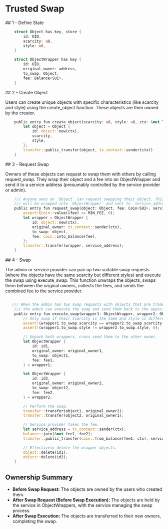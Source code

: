 # Trusted Swap

## 1 - Define State

```rust
    struct Object has key, store {
        id: UID,
        scarcity: u8,
        style: u8,
    }

    struct ObjectWrapper has key {
        id: UID,
        original_owner: address,
        to_swap: Object,
        fee: Balance<SUI>,
    }
```

## 2 - Create Object

Users can create unique objects with specific characteristics (like scarcity and style) using the create_object function. These objects are then owned by the creator.

```rust
    public entry fun create_object(scarcity: u8, style: u8, ctx: &mut TxContext) {
        let object = Object {
            id: object::new(ctx),
            scarcity,
            style,
        };
        transfer::public_transfer(object, tx_context::sender(ctx))
    }
```

## 3 - Request Swap

Owners of these objects can request to swap them with others by calling request_swap. They wrap their object and a fee into an ObjectWrapper and send it to a service address (presumably controlled by the service provider or admin).

```rust
    /// Anyone owns an `Object` can request swapping their object. This object
    /// will be wrapped into `ObjectWrapper` and sent to `service_address`.
    public entry fun request_swap(object: Object, fee: Coin<SUI>, service_address: address, ctx: &mut TxContext) {
        assert!(coin::value(&fee) >= MIN_FEE, 0);
        let wrapper = ObjectWrapper {
            id: object::new(ctx),
            original_owner: tx_context::sender(ctx),
            to_swap: object,
            fee: coin::into_balance(fee),
        };
        transfer::transfer(wrapper, service_address);
    }
```

## 4 - Swap

The admin or service provider can pair up two suitable swap requests (where the objects have the same scarcity but different styles) and execute the swap using execute_swap. This function unwraps the objects, swaps them between the original owners, collects the fees, and sends the combined fee to the service provider.

```rust

   /// When the admin has two swap requests with objects that are trade-able,
    /// the admin can execute the swap and send them back to the opposite owner.
    public entry fun execute_swap(wrapper1: ObjectWrapper, wrapper2: ObjectWrapper, ctx: &mut TxContext) {
        // Only swap if their scarcity is the same and style is different.
        assert!(wrapper1.to_swap.scarcity == wrapper2.to_swap.scarcity, 0);
        assert!(wrapper1.to_swap.style != wrapper2.to_swap.style, 0);

        // Unpack both wrappers, cross send them to the other owner.
        let ObjectWrapper {
            id: id1,
            original_owner: original_owner1,
            to_swap: object1,
            fee: fee1,
        } = wrapper1;

        let ObjectWrapper {
            id: id2,
            original_owner: original_owner2,
            to_swap: object2,
            fee: fee2,
        } = wrapper2;

        // Perform the swap.
        transfer::transfer(object1, original_owner2);
        transfer::transfer(object2, original_owner1);

        // Service provider takes the fee.
        let service_address = tx_context::sender(ctx);
        balance::join(&mut fee1, fee2);
        transfer::public_transfer(coin::from_balance(fee1, ctx), service_address);

        // Effectively delete the wrapper objects.
        object::delete(id1);
        object::delete(id2);
    }
```

## Ownership Summary

-   **Before Swap Request:** The objects are owned by the users who created them.
-   **After Swap Request (Before Swap Execution):** The objects are held by the service in ObjectWrappers, with the service managing the swap process.
-   **After Swap Execution:** The objects are transferred to their new owners, completing the swap.
